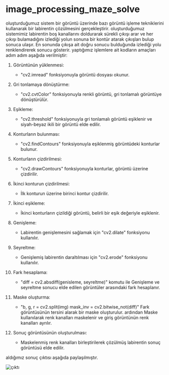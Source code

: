 # image_processing_maze_solve

oluşturduğumuz sistem bir görüntü üzerinde bazı görüntü işleme tekniklerini kullanarak bir labirentin çözülmesini gerçekleştirir. 
oluşturduğumuz sistemimiz labirentin boş kanallarını doldurarak sürekli çıkışı arar ve her çıkışı bulamadığını izlediği yolun sonuna bir kontür atarak çıkışları bulup sonuca ulaşır. En sonunda çıkışa ait doğru sonucu bulduğunda izlediği yolu renklendirerek sonucu gösterir.
yaptığımız işlemlere ait kodların amaçları adım adım aşağıda verilmiştir:

1. Görüntünün yüklenmesi:
   - "cv2.imread" fonksiyonuyla görüntü dosyası okunur.

2. Gri tonlamaya dönüştürme:
   - "cv2.cvtColor" fonksiyonuyla renkli görüntü, gri tonlamalı görüntüye dönüştürülür.

3. Eşikleme:
   - "cv2.threshold" fonksiyonuyla gri tonlamalı görüntü eşiklenir ve siyah-beyaz ikili bir görüntü elde edilir.

4. Konturların bulunması:
   - "cv2.findContours" fonksiyonuyla eşiklenmiş görüntüdeki konturlar bulunur.

5. Konturların çizdirilmesi:
   - "cv2.drawContours" fonksiyonuyla konturlar, görüntü üzerine çizdirilir.

6. İkinci konturun çizdirilmesi:
   - İlk konturun üzerine birinci kontur çizdirilir.

7. İkinci eşikleme:
   - İkinci konturların çizildiği görüntü, belirli bir eşik değeriyle eşiklenir.

8. Genişleme:
   - Labirentin genişlemesini sağlamak için "cv2.dilate" fonksiyonu kullanılır.

9. Seyreltme:
   - Genişlemiş labirentin daraltılması için "cv2.erode" fonksiyonu kullanılır.

10. Fark hesaplama:
    - "diff = cv2.absdiff(genisleme, seyreltme)" 
      komutu ile Genişleme ve seyreltme sonucu elde edilen görüntüler arasındaki fark hesaplanır.

11. Maske oluşturma:
    - "b, g, r = cv2.split(img)
      mask_inv = cv2.bitwise_not(diff)"
      Fark görüntüsünün tersini alarak bir maske oluşturulur.
      ardından Maske kullanılarak renk kanalları maskelenir ve giriş görüntünün renk kanalları ayrılır.

14. Sonuç görüntüsünün oluşturulması:
    - Maskelenmiş renk kanalları birleştirilerek çözülmüş labirentin sonuç görüntüsü elde edilir.

aldığımız sonuç çıktısı aşağıda paylaşılmıştır.

![çıktı](https://github.com/aylanckerem/image_processing_maze_solve/assets/96474969/d51be28f-81aa-4828-ac92-37dab80eaa1c)

